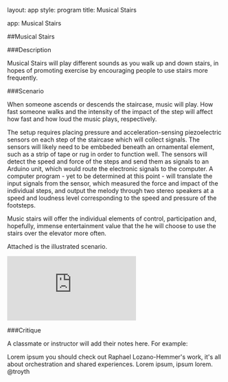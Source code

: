 layout: app style: program title: Musical Stairs

app: Musical Stairs

##Musical Stairs

###Description

Musical Stairs will play different sounds as you walk up and down stairs, in hopes of promoting exercise by encouraging people to use stairs more frequently. 

###Scenario

When someone ascends or descends the staircase, music will play. How fast someone walks and the intensity of the impact of the step will affect how fast and how loud the music plays, respectively. 

The setup requires placing pressure and acceleration-sensing piezoelectric sensors on each step of the staircase which will collect signals. The sensors will likely need to be embbeded beneath an ornamental element, such as a strip of tape or rug in order to function well. The sensors will detect the speed and force of the steps and send them as signals to an Arduino unit, which would route the electronic signals to the computer. A computer program - yet to be determined at this point - will translate the input signals from the sensor, which measured the force and impact of the individual steps, and output the melody through two stereo speakers at a speed and loudness level corresponding to the speed and pressure of the footsteps.


Music stairs will offer the individual elements of control, participation and, hopefully, immense entertainment value that the he will choose to use the stairs over the elevator more often.

Attached is the illustrated scenario.

![Musical Stairs illustrated scenario](https://www.facebook.com/photo.php?fbid=1924972494224&set=a.1924972374221.1073741828.1539480360&type=3&theater)



###Critique

A classmate or instructor will add their notes here. For example:

Lorem ipsum you should check out Raphael Lozano-Hemmer's work, it's all about orchestration and shared experiences. Lorem ipsum, ipsum lorem.
@troyth
